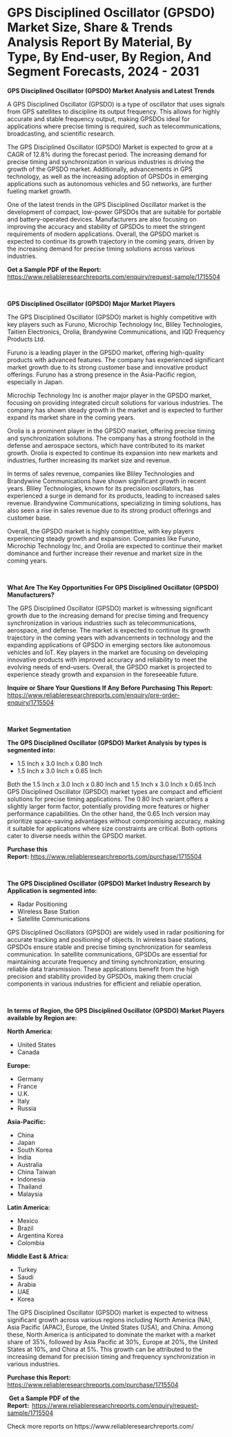 <p><h1>GPS Disciplined Oscillator (GPSDO) Market Size, Share & Trends Analysis Report By Material, By Type, By End-user, By Region, And Segment Forecasts, 2024 - 2031</h1></p><p><strong>GPS Disciplined Oscillator (GPSDO) Market Analysis and Latest Trends</strong></p>
<p><p>A GPS Disciplined Oscillator (GPSDO) is a type of oscillator that uses signals from GPS satellites to discipline its output frequency. This allows for highly accurate and stable frequency output, making GPSDOs ideal for applications where precise timing is required, such as telecommunications, broadcasting, and scientific research.</p><p>The GPS Disciplined Oscillator (GPSDO) Market is expected to grow at a CAGR of 12.8% during the forecast period. The increasing demand for precise timing and synchronization in various industries is driving the growth of the GPSDO market. Additionally, advancements in GPS technology, as well as the increasing adoption of GPSDOs in emerging applications such as autonomous vehicles and 5G networks, are further fueling market growth.</p><p>One of the latest trends in the GPS Disciplined Oscillator market is the development of compact, low-power GPSDOs that are suitable for portable and battery-operated devices. Manufacturers are also focusing on improving the accuracy and stability of GPSDOs to meet the stringent requirements of modern applications. Overall, the GPSDO market is expected to continue its growth trajectory in the coming years, driven by the increasing demand for precise timing solutions across various industries.</p></p>
<p><strong>Get a Sample PDF of the Report:&nbsp;</strong> <a href="https://www.reliableresearchreports.com/enquiry/request-sample/1715504">https://www.reliableresearchreports.com/enquiry/request-sample/1715504</a></p>
<p>&nbsp;</p>
<p><strong>GPS Disciplined Oscillator (GPSDO) Major Market Players</strong></p>
<p><p>The GPS Disciplined Oscillator (GPSDO) market is highly competitive with key players such as Furuno, Microchip Technology Inc, Bliley Technologies, Taitien Electronics, Orolia, Brandywine Communications, and IQD Frequency Products Ltd.</p><p>Furuno is a leading player in the GPSDO market, offering high-quality products with advanced features. The company has experienced significant market growth due to its strong customer base and innovative product offerings. Furuno has a strong presence in the Asia-Pacific region, especially in Japan.</p><p>Microchip Technology Inc is another major player in the GPSDO market, focusing on providing integrated circuit solutions for various industries. The company has shown steady growth in the market and is expected to further expand its market share in the coming years.</p><p>Orolia is a prominent player in the GPSDO market, offering precise timing and synchronization solutions. The company has a strong foothold in the defense and aerospace sectors, which have contributed to its market growth. Orolia is expected to continue its expansion into new markets and industries, further increasing its market size and revenue.</p><p>In terms of sales revenue, companies like Bliley Technologies and Brandywine Communications have shown significant growth in recent years. Bliley Technologies, known for its precision oscillators, has experienced a surge in demand for its products, leading to increased sales revenue. Brandywine Communications, specializing in timing solutions, has also seen a rise in sales revenue due to its strong product offerings and customer base.</p><p>Overall, the GPSDO market is highly competitive, with key players experiencing steady growth and expansion. Companies like Furuno, Microchip Technology Inc, and Orolia are expected to continue their market dominance and further increase their revenue and market size in the coming years.</p></p>
<p>&nbsp;</p>
<p><strong>What Are The Key Opportunities For GPS Disciplined Oscillator (GPSDO) Manufacturers?</strong></p>
<p><p>The GPS Disciplined Oscillator (GPSDO) market is witnessing significant growth due to the increasing demand for precise timing and frequency synchronization in various industries such as telecommunications, aerospace, and defense. The market is expected to continue its growth trajectory in the coming years with advancements in technology and the expanding applications of GPSDO in emerging sectors like autonomous vehicles and IoT. Key players in the market are focusing on developing innovative products with improved accuracy and reliability to meet the evolving needs of end-users. Overall, the GPSDO market is projected to experience steady growth and expansion in the foreseeable future.</p></p>
<p><strong>Inquire or Share Your Questions If Any Before Purchasing This Report:</strong> <a href="https://www.reliableresearchreports.com/enquiry/pre-order-enquiry/1715504">https://www.reliableresearchreports.com/enquiry/pre-order-enquiry/1715504</a></p>
<p>&nbsp;</p>
<p><strong>Market Segmentation</strong></p>
<p><strong>The GPS Disciplined Oscillator (GPSDO) Market Analysis by types is segmented into:</strong></p>
<p><ul><li>1.5 Inch x 3.0 Inch x 0.80 Inch</li><li>1.5 Inch x 3.0 Inch x 0.65 Inch</li></ul></p>
<p><p>Both the 1.5 Inch x 3.0 Inch x 0.80 Inch and 1.5 Inch x 3.0 Inch x 0.65 Inch GPS Disciplined Oscillator (GPSDO) market types are compact and efficient solutions for precise timing applications. The 0.80 Inch variant offers a slightly larger form factor, potentially providing more features or higher performance capabilities. On the other hand, the 0.65 Inch version may prioritize space-saving advantages without compromising accuracy, making it suitable for applications where size constraints are critical. Both options cater to diverse needs within the GPSDO market.</p></p>
<p><strong>Purchase this Report:&nbsp;</strong><a href="https://www.reliableresearchreports.com/purchase/1715504">https://www.reliableresearchreports.com/purchase/1715504</a></p>
<p>&nbsp;</p>
<p><strong>The GPS Disciplined Oscillator (GPSDO) Market Industry Research by Application is segmented into:</strong></p>
<p><ul><li>Radar Positioning</li><li>Wireless Base Station</li><li>Satellite Communications</li></ul></p>
<p><p>GPS Disciplined Oscillators (GPSDO) are widely used in radar positioning for accurate tracking and positioning of objects. In wireless base stations, GPSDOs ensure stable and precise timing synchronization for seamless communication. In satellite communications, GPSDOs are essential for maintaining accurate frequency and timing synchronization, ensuring reliable data transmission. These applications benefit from the high precision and stability provided by GPSDOs, making them crucial components in various industries for efficient and reliable operation.</p></p>
<p>&nbsp;</p>
<p><strong>In terms of Region, the GPS Disciplined Oscillator (GPSDO) Market Players available by Region are:</strong></p>
<p>
    <p> <strong> North America: </strong>
        <ul>
            <li>United States</li>
            <li>Canada</li>
        </ul>
        </p> 
    <p> <strong> Europe: </strong>
        <ul>
            <li>Germany</li>
            <li>France</li>
            <li>U.K.</li>
            <li>Italy</li>
            <li>Russia</li>
        </ul>
        </p> 
    <p> <strong> Asia-Pacific: </strong>
        <ul>
            <li>China</li>
            <li>Japan</li>
            <li>South Korea</li>
            <li>India</li>
            <li>Australia</li>
            <li>China Taiwan</li>
            <li>Indonesia</li>
            <li>Thailand</li>
            <li>Malaysia</li>
        </ul>
        </p> 
    <p> <strong> Latin America: </strong>
        <ul>
            <li>Mexico</li>
            <li>Brazil</li>
            <li>Argentina Korea</li>
            <li>Colombia</li>
        </ul>
        </p> 
    <p> <strong> Middle East & Africa: </strong>
        <ul>
            <li>Turkey</li>
            <li>Saudi</li>
            <li>Arabia</li>
            <li>UAE</li>
            <li>Korea</li>
        </ul>
    </p>
    </p>
<p><p>The GPS Disciplined Oscillator (GPSDO) market is expected to witness significant growth across various regions including North America (NA), Asia Pacific (APAC), Europe, the United States (USA), and China. Among these, North America is anticipated to dominate the market with a market share of 35%, followed by Asia Pacific at 30%, Europe at 20%, the United States at 10%, and China at 5%. This growth can be attributed to the increasing demand for precision timing and frequency synchronization in various industries.</p></p>
<p><strong>Purchase this Report: </strong><a href="https://www.reliableresearchreports.com/purchase/1715504">https://www.reliableresearchreports.com/purchase/1715504</a></p>
<p>&nbsp;<strong>Get a Sample PDF of the Report:&nbsp;&nbsp;</strong><a href="https://www.reliableresearchreports.com/enquiry/request-sample/1715504">https://www.reliableresearchreports.com/enquiry/request-sample/1715504</a></p>
<p><strong></strong></p>
<p>Check more reports on https://www.reliableresearchreports.com/</p>